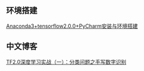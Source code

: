 ## 环境搭建
[Anaconda3+tensorflow2.0.0+PyCharm安装与环境搭建](https://blog.csdn.net/wjinjie/article/details/104342769)

## 中文博客
[TF2.0深度学习实战（一）：分类问题之手写数字识别](https://blog.csdn.net/wjinjie/article/details/104700834)
